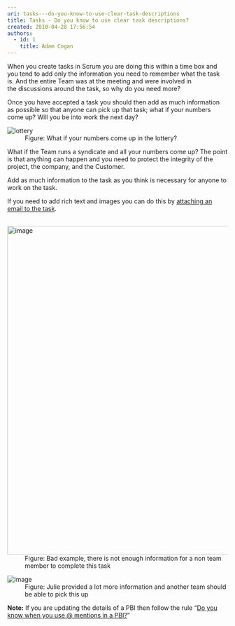 ```yaml
---
uri: tasks---do-you-know-to-use-clear-task-descriptions
title: Tasks - Do you know to use clear task descriptions?
created: 2010-04-28 17:56:54
authors:
  - id: 1
    title: Adam Cogan
---
```





<span class='intro'> 
  <p>When you create tasks in Scrum you are doing this within a time box and you tend to add only the information you need to remember what the task is. And the entire Team was at the meeting and were involved in the&#160;discussions around the task, so why do you need more? 
<br></p>
 </span>

<p>Once you have accepted a task you should then add as much information as possible so that anyone can pick up that task; what if your numbers come up? Will you be into work the next day?</p><dl class="image"><dt> <img title="lottery" alt="lottery" src="/PublishingImages/lottery.jpg" /> </dt><dd>Figure&#58; What if your numbers come up in the lottery?</dd></dl><p>What if the Team runs a syndicate and all your numbers come up? The point is that anything can happen and you need to protect the integrity of the project, the company,​ and the Customer.</p><p>Add as much information to the task as you think is necessary for anyone to work on the task.</p><p>If you need to add rich text and images you can do this by <a href="/Pages/EnsureRelevantEmails.aspx" target="_blank">attaching an email to the task</a>.<br>​<br></p><dl class="badImage"><dt> <img title="image" alt="image" src="/PublishingImages/TaskDetail-badExample.png" style="width&#58;750px;" /> </dt><dd>Figure&#58; Bad example, there is not enough information for a non team member to complete this task</dd></dl><dl class="image"><dt> <img alt="image" src="/PublishingImages/UserStoryOwner_Good.png" /> </dt><dd>Figure&#58; Julie provided a lot more information and another team should be able to pick this up</dd></dl><p class="ssw15-rteElement-GreyBox"> <b>Note&#58;</b> If you are updating the details of a PBI then follow the rule “<a href="/_layouts/15/FIXUPREDIRECT.ASPX?WebId=3dfc0e07-e23a-4cbb-aac2-e778b71166a2&amp;TermSetId=07da3ddf-0924-4cd2-a6d4-a4809ae20160&amp;TermId=efd6c91e-7cc5-4473-a299-9104c8fd6e0d">Do you know when you use @ mentions in a PBI?​</a>” <br></p>


